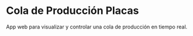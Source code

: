 # Cola de Producción Placas

App web para visualizar y controlar una cola de producción en tiempo real.